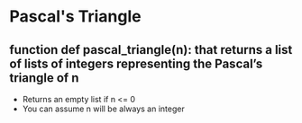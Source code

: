 # Pascal's Triangle
## function def pascal_triangle(n): that returns a list of lists of integers representing the Pascal’s triangle of n
* Returns an empty list if n <= 0
* You can assume n will be always an integer
